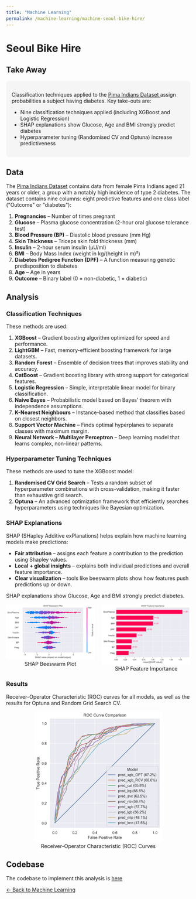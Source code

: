 ```yaml
---
title: "Machine Learning"
permalink: /machine-learning/machine-seoul-bike-hire/
---
```


# Seoul Bike Hire

## Take Away

<div style="background-color: #f5f5f5; padding: 15px; border-radius: 8px;">

<p>
Classification techniques applied to the 
<a href="https://archive.ics.uci.edu/dataset/34/diabetes" target="_blank">
Pima Indians Dataset
</a> assign probabilities a subject having diabetes. Key take-outs are:
</p>
<ul>
  <li>Nine classification techniques applied (including XGBoost and Logistic Regression)</li>
  <li>SHAP explanations show Glucose, Age and BMI strongly predict diabetes</li>
  <li>Hyperparameter tuning (Randomised CV and Optuna) increase predictiveness</li>
</ul>

</div>

## Data
The [Pima Indians Dataset](https://archive.ics.uci.edu/dataset/34/diabetes) contains data from female Pima Indians aged 21 years or older, a group with a notably high incidence of type 2 diabetes. The dataset contains nine columns: eight predictive features and one class label ("Outcome" or "diabetes"):

1. **Pregnancies** – Number of times pregnant  
2. **Glucose** – Plasma glucose concentration (2-hour oral glucose tolerance test)  
3. **Blood Pressure (BP)** – Diastolic blood pressure (mm Hg)  
4. **Skin Thickness** – Triceps skin fold thickness (mm)  
5. **Insulin** – 2-hour serum insulin (µU/ml)  
6. **BMI** – Body Mass Index (weight in kg/(height in m)²)  
7. **Diabetes Pedigree Function (DPF)** – A function measuring genetic predisposition to diabetes  
8. **Age** – Age in years  
9. **Outcome** – Binary label (0 = non-diabetic, 1 = diabetic)  

## Analysis

### Classification Techniques
These methods are used:
1. **XGBoost** – Gradient boosting algorithm optimized for speed and performance.  
2. **LightGBM** – Fast, memory-efficient boosting framework for large datasets.  
3. **Random Forest** – Ensemble of decision trees that improves stability and accuracy.  
4. **CatBoost** – Gradient boosting library with strong support for categorical features.  
5. **Logistic Regression** – Simple, interpretable linear model for binary classification.  
6. **Naive Bayes** – Probabilistic model based on Bayes’ theorem with independence assumptions.  
7. **K-Nearest Neighbours** – Instance-based method that classifies based on closest neighbors.  
8. **Support Vector Machine** – Finds optimal hyperplanes to separate classes with maximum margin.  
9. **Neural Network – Multilayer Perceptron** – Deep learning model that learns complex, non-linear patterns.  

### Hyperparameter Tuning Techniques
These methods are used to tune the XGBoost model:
1. **Randomised CV Grid Search** – Tests a random subset of hyperparameter combinations with cross-validation, making it faster than exhaustive grid search.  
2. **Optuna** – An advanced optimization framework that efficiently searches hyperparameters using techniques like Bayesian optimization.  

### SHAP Explanations
SHAP (SHapley Additive exPlanations) helps explain how machine learning models make predictions:  

- **Fair attribution** – assigns each feature a contribution to the prediction using Shapley values.  
- **Local + global insights** – explains both individual predictions and overall feature importance.  
- **Clear visualization** – tools like beeswarm plots show how features push predictions up or down.  

SHAP explanations show Glucose, Age and BMI strongly predict diabetes.

<div style="display: flex; justify-content: center; gap: 20px; align-items: flex-start;">
  <figure style="text-align: center; margin: 0;">
    <img src="https://raw.githubusercontent.com/MarkThackham/MarkThackham.github.io/main/Portfolio/machine-learning/pima-indians/pima_indians-shap_beeswarm.png"
         alt="SHAP Beeswarm"
         width="350">
    <figcaption>SHAP Beeswarm Plot</figcaption>
  </figure>

  <figure style="text-align: center; margin: 0;">
    <img src="https://raw.githubusercontent.com/MarkThackham/MarkThackham.github.io/main/Portfolio/machine-learning/pima-indians/pima_indians-shap_feature_importance.png"
         alt="SHAP Feature Importance"
         width="350">
    <figcaption>SHAP Feature Importance</figcaption>
  </figure>
</div>

### Results

Receiver-Operator Characteristic (ROC) curves for all models, as well as the results for Optuna and Random Grid Search CV.   

<div style="display: flex; justify-content: center; align-items: flex-start;">
  <figure style="text-align: center; margin: 0;">
    <img src="https://raw.githubusercontent.com/MarkThackham/MarkThackham.github.io/main/Portfolio/machine-learning/pima-indians/pima_indians-roc_curve.png"
         alt="SHAP Beeswarm"
         width="350">
    <figcaption>Receiver-Operator Characteristic (ROC) Curves</figcaption>
  </figure>
</div>

## Codebase
The codebase to implement this analysis is [here](https://github.com/MarkThackham/MarkThackham.github.io/blob/main/Portfolio/machine-learning/pima-indians/machine-learning-pima-indians.ipynb)

[← Back to Machine Learning](/machine-learning/)